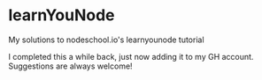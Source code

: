 learnYouNode
============

My solutions to nodeschool.io's learnyounode tutorial

I completed this a while back, just now adding it to my GH account.
Suggestions are always welcome!
